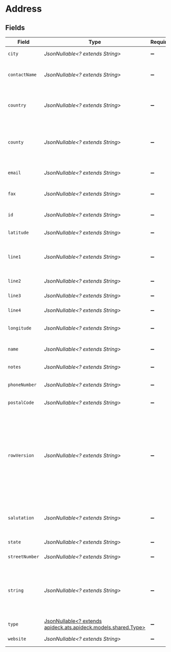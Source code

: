 # Address


## Fields

| Field                                                                                                                                      | Type                                                                                                                                       | Required                                                                                                                                   | Description                                                                                                                                | Example                                                                                                                                    |
| ------------------------------------------------------------------------------------------------------------------------------------------ | ------------------------------------------------------------------------------------------------------------------------------------------ | ------------------------------------------------------------------------------------------------------------------------------------------ | ------------------------------------------------------------------------------------------------------------------------------------------ | ------------------------------------------------------------------------------------------------------------------------------------------ |
| `city`                                                                                                                                     | *JsonNullable<? extends String>*                                                                                                           | :heavy_minus_sign:                                                                                                                         | Name of city.                                                                                                                              | San Francisco                                                                                                                              |
| `contactName`                                                                                                                              | *JsonNullable<? extends String>*                                                                                                           | :heavy_minus_sign:                                                                                                                         | Name of the contact person at the address                                                                                                  | Elon Musk                                                                                                                                  |
| `country`                                                                                                                                  | *JsonNullable<? extends String>*                                                                                                           | :heavy_minus_sign:                                                                                                                         | country code according to ISO 3166-1 alpha-2.                                                                                              | US                                                                                                                                         |
| `county`                                                                                                                                   | *JsonNullable<? extends String>*                                                                                                           | :heavy_minus_sign:                                                                                                                         | Address field that holds a sublocality, such as a county                                                                                   | Santa Clara                                                                                                                                |
| `email`                                                                                                                                    | *JsonNullable<? extends String>*                                                                                                           | :heavy_minus_sign:                                                                                                                         | Email address of the address                                                                                                               | elon@musk.com                                                                                                                              |
| `fax`                                                                                                                                      | *JsonNullable<? extends String>*                                                                                                           | :heavy_minus_sign:                                                                                                                         | Fax number of the address                                                                                                                  | 122-111-1111                                                                                                                               |
| `id`                                                                                                                                       | *JsonNullable<? extends String>*                                                                                                           | :heavy_minus_sign:                                                                                                                         | Unique identifier for the address.                                                                                                         | 123                                                                                                                                        |
| `latitude`                                                                                                                                 | *JsonNullable<? extends String>*                                                                                                           | :heavy_minus_sign:                                                                                                                         | Latitude of the address                                                                                                                    | 40.759211                                                                                                                                  |
| `line1`                                                                                                                                    | *JsonNullable<? extends String>*                                                                                                           | :heavy_minus_sign:                                                                                                                         | Line 1 of the address e.g. number, street, suite, apt #, etc.                                                                              | Main street                                                                                                                                |
| `line2`                                                                                                                                    | *JsonNullable<? extends String>*                                                                                                           | :heavy_minus_sign:                                                                                                                         | Line 2 of the address                                                                                                                      | apt #                                                                                                                                      |
| `line3`                                                                                                                                    | *JsonNullable<? extends String>*                                                                                                           | :heavy_minus_sign:                                                                                                                         | Line 3 of the address                                                                                                                      | Suite #                                                                                                                                    |
| `line4`                                                                                                                                    | *JsonNullable<? extends String>*                                                                                                           | :heavy_minus_sign:                                                                                                                         | Line 4 of the address                                                                                                                      | delivery instructions                                                                                                                      |
| `longitude`                                                                                                                                | *JsonNullable<? extends String>*                                                                                                           | :heavy_minus_sign:                                                                                                                         | Longitude of the address                                                                                                                   | -73.984638                                                                                                                                 |
| `name`                                                                                                                                     | *JsonNullable<? extends String>*                                                                                                           | :heavy_minus_sign:                                                                                                                         | The name of the address.                                                                                                                   | HQ US                                                                                                                                      |
| `notes`                                                                                                                                    | *JsonNullable<? extends String>*                                                                                                           | :heavy_minus_sign:                                                                                                                         | Additional notes                                                                                                                           | Address notes or delivery instructions.                                                                                                    |
| `phoneNumber`                                                                                                                              | *JsonNullable<? extends String>*                                                                                                           | :heavy_minus_sign:                                                                                                                         | Phone number of the address                                                                                                                | 111-111-1111                                                                                                                               |
| `postalCode`                                                                                                                               | *JsonNullable<? extends String>*                                                                                                           | :heavy_minus_sign:                                                                                                                         | Zip code or equivalent.                                                                                                                    | 94104                                                                                                                                      |
| `rowVersion`                                                                                                                               | *JsonNullable<? extends String>*                                                                                                           | :heavy_minus_sign:                                                                                                                         | A binary value used to detect updates to a object and prevent data conflicts. It is incremented each time an update is made to the object. | 1-12345                                                                                                                                    |
| `salutation`                                                                                                                               | *JsonNullable<? extends String>*                                                                                                           | :heavy_minus_sign:                                                                                                                         | Salutation of the contact person at the address                                                                                            | Mr                                                                                                                                         |
| `state`                                                                                                                                    | *JsonNullable<? extends String>*                                                                                                           | :heavy_minus_sign:                                                                                                                         | Name of state                                                                                                                              | CA                                                                                                                                         |
| `streetNumber`                                                                                                                             | *JsonNullable<? extends String>*                                                                                                           | :heavy_minus_sign:                                                                                                                         | Street number                                                                                                                              | 25                                                                                                                                         |
| `string`                                                                                                                                   | *JsonNullable<? extends String>*                                                                                                           | :heavy_minus_sign:                                                                                                                         | The address string. Some APIs don't provide structured address data.                                                                       | 25 Spring Street, Blackburn, VIC 3130                                                                                                      |
| `type`                                                                                                                                     | [JsonNullable<? extends apideck.ats.apideck.models.shared.Type>](../../models/shared/Type.md)                                              | :heavy_minus_sign:                                                                                                                         | The type of address.                                                                                                                       | primary                                                                                                                                    |
| `website`                                                                                                                                  | *JsonNullable<? extends String>*                                                                                                           | :heavy_minus_sign:                                                                                                                         | Website of the address                                                                                                                     | https://elonmusk.com                                                                                                                       |